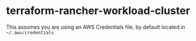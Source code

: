 # terraform-rancher-workload-cluster 

This assumes you are using an AWS Credentials file, by default located in `~/.aws/credentials`

